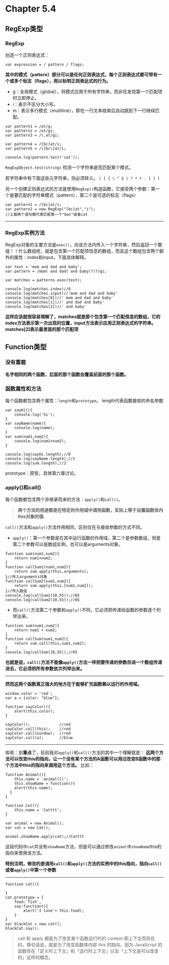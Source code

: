 # Chapter 5.4
## RegExp类型
### RegExp
创造一个正则表达式：

```
var expression = / pattern / flags;
```
**其中的模式（pattern）部分可以是任何正则表达式，每个正则表达式都可带有一个或多个标志（flags），用以标明正则表达式的行为。**
- g：全局模式（global），将模式应用于所有字符串，而非在发现第一个匹配项时立即停止。
- i：表示不区分大小写。
- m：表示多行模式（multiline），即在一行文本结束后自动跳到下一行继续匹配。

```
var pattern1 = /at/g;
var pattern2 = /at/gi;
var pattern3 = /\.at/gi;

var pattern4 = /[bc]at/i;
var pattern5 = /\[bc\]at/i;

console.log(pattern.test('cat'));
```
`RegExpObject.test(string)`
检测一个字符串是否匹配某个模式。

若字符串中有下面这些元字符串，则必须转义。
`( [ { \ ^ $ | ? * + . } ] )`


另一个创建正则表达式的方法是使用`RegExp()`构造函数，它接受两个参数：第一个是要匹配的字符串模式（pattern），第二个是可选的标志（flags）
```
var pattern1 = /[bc]at/i;
var pattern2 = new RegExp("[bc]at","i");
//上面两个语句都代表匹配第一个"bat"或者cat
```


----------
### RegExp实例方法
RegExp对象的主要方法是`exec()`，向该方法内传入一个字符串，然后返回一个数组！！什么数组呢，就是包含第一个匹配项信息的数组，而且这个数组包含两个额外的属性：index和input。下面具体解释。

```
var text = 'mom and dad and baby';
var pattern = /mom( and dad( and baby)?)?/gi;

var matches = patterns.exec(text);

console.log(matches.index)//0
console.log(matches.input)//'mom and dad and baby'
console.log(matches[0])//' mom and dad and baby'
console.log(matches[1])//' and dad and baby'
console.log(matches[2])//' and baby'
```

**这样应该就很容易理解了，matches就是那个包含第一个匹配信息的数组，它的index方法表示第一次出现的位置，input方法表示应用正则表达式的字符串。matches[2]表示最里面的那个匹配项**


## Function类型
### 没有重载
**名字相同的两个函数，后面的那个函数会覆盖前面的那个函数。**

### 函数属性和方法
每个函数都包含两个属性：`length`和`prototype`。
length代表函数接收的命名参数

```
var sayHi(){
	console.log('hi');
}
var sayName(name){
	console.log(name);
}
var sum(num1,num2){
	console.log(num1+num2);
}

console.log(sayHi.length);//0
console.log(sayName.length);//1
console.log(sum.length);//2
```

prototype：原型，具体第六章讨论。

### apply()和call()
每个函数都包含两个非继承而来的方法：`apply()`和`call()`。
> **两个方法的用途都是在特定的作用域中调用函数，实际上等于设置函数体内this对象的值.**

`call()`方法和`apply()`方法作用相同，区别仅在与接收参数的方式不同。

- `apply()`：第一个参数是在其中运行函数的作用域，第二个是参数数组，但是第二个参数可以是数组实例，也可以是arguments对象。

```
function sum(num1,num2){
	return num1+num2;
}
function callSum1(num1,num2){
	return sum.apply(this,arguments);
}//传入arguments对象
function callSum2(num1,num2){
	return sum.apply(this,[num1,num2]);
}//传入数组
console.log(callSum1(10,55));//65
console.log(callSum2(10,55));//65
```


- 而`call()`方法第二个参数和`apply()`不同，它必须把传递给函数的参数逐个列举出来。

```
function sum(num1,num2){
	return num1 + num2;
}
function callSum(num1,num2){
	return sum.call(this,sum1,sum2);
}
console.log(callSum(10,55));//65
```
**也就是说，`call()`方法不能像`apply()`方法一样把要传递的参数存进一个数组传递进去，它必须把所有参数依次列举出来。**


----------
**然而这两个函数真正强大的地方在于能够扩充函数赖以运行的作用域。**

```
window.color = 'red';
var a = {color: "blue"};

function sayColor(){
	alert(this.color);
}

sayColor();				//red
sayColor.call(this);	//red
sayColor.call(window);	//red
sayColor.call(a);		//blue
```


----------


咳咳：划**重点**了，目前我对`apply()`和`call()`方法的其中一个理解就是：
**这两个方法可以改变this的指向，让一个没有某个方法的A函数可以用过改变B函数中的那个方法中this的指向来调用这个方法。**
比如：
```
function Animal(){
   	this.name = 'animallll';
   	this.showName = function(){
   	alert(this.name);
  }
}

function Cat(){
   	this.name = 'Catttt';
}

var animal = new Animal();
var cat = new Cat();

animal.showName.apply(cat);//Catttt
```
这段代码中`cat`并没有`showName`方法，但是可以通过修改`animal`中`showName`this的指向来使用该方法。

**特别注明，修改的是调用`call()`和`apply()`方法的实例中的this指向，指向`call()`或者`apply()`中第一个参数**


----------

```
function cat(){
	
}
cat.prototype = {
	food:'fish',
	say:function(){
		alert('I love'+ this.food);
	}
}
var blackCat = new cat();
blackCat.say();
```

> call 和 apply 都是为了改变某个函数运行时的 context 即上下文而存在的，换句话说，就是为了改变函数体内部 this 的指向。因为 JavaScript 的函数存在「定义时上下文」和「运行时上下文」以及「上下文是可以改变的」这样的概念。


